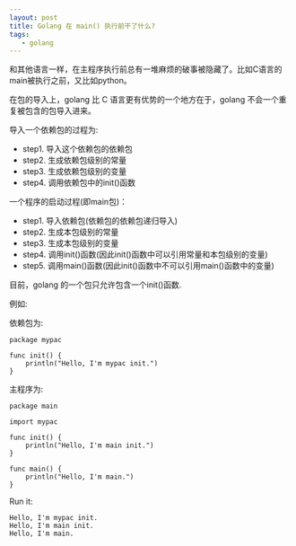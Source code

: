 ```yaml
---
layout: post
title: Golang 在 main() 执行前干了什么?
tags:
   - golang
---
```


和其他语言一样，在主程序执行前总有一堆麻烦的破事被隐藏了。比如C语言的main被执行之前，又比如python。

在包的导入上，golang 比 C 语言更有优势的一个地方在于，golang 不会一个重复被包含的包导入进来。

导入一个依赖包的过程为:

- step1. 导入这个依赖包的依赖包
- step2. 生成依赖包级别的常量
- step3. 生成依赖包级别的变量
- step4. 调用依赖包中的init()函数

一个程序的启动过程(即main包)：

- step1. 导入依赖包(依赖包的依赖包递归导入)
- step2. 生成本包级别的常量
- step3. 生成本包级别的变量
- step4. 调用init()函数(因此init()函数中可以引用常量和本包级别的变量)
- step5. 调用main()函数(因此init()函数中不可以引用main()函数中的变量)

目前，golang 的一个包只允许包含一个init()函数.

例如:

依赖包为:

	package mypac

	func init() {
		println("Hello, I'm mypac init.")
	}

主程序为:

	package main

	import mypac

	func init() {
		println("Hello, I'm main init.")
	}

	func main() {
		println("Hello, I'm main.")
	}

Run it:
	
	Hello, I'm mypac init.
	Hello, I'm main init.
	Hello, I'm main.
	

